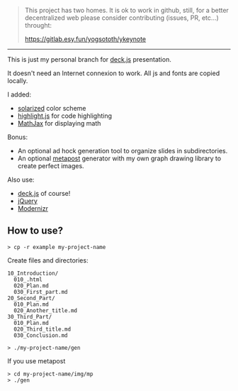 > This project has two homes.
> It is ok to work in github, still, for a better decentralized web
> please consider contributing (issues, PR, etc...) throught:
>
> https://gitlab.esy.fun/yogsototh/ykeynote

---


This is just my personal branch for [deck.js](http://imakewebthings.github.com/deck.js) presentation.

It doesn't need an Internet connexion to work.
All js and fonts are copied locally.


I added:

- [solarized](http://ethanschoonover.com/solarized) color scheme
- [highlight.js](softwaremaniacs.org/soft/highlight/en) for code highlighting
- [MathJax](www.mathjax.org) for displaying math

Bonus:

- An optional ad hock generation tool to organize slides in subdirectories.
- An optional [metapost](www.tug.org/metapost.html) generator with my own graph drawing library to create perfect images.

Also use:

- [deck.js](http://imakewebthings.github.com/deck.js) of course!
- [jQuery](http://jquery.com)
- [Modernizr](http://modernizr.com)

## How to use?

~~~
> cp -r example my-project-name
~~~

Create files and directories:

~~~
10_Introduction/
  010_.html
  020_Plan.md
  030_First_part.md
20_Second_Part/
  010_Plan.md
  020_Another_title.md
30_Third_Part/
  010_Plan.md
  020_Third_title.md
  030_Conclusion.md
~~~

~~~
> ./my-project-name/gen
~~~

If you use metapost

~~~
> cd my-project-name/img/mp
> ./gen
~~~

